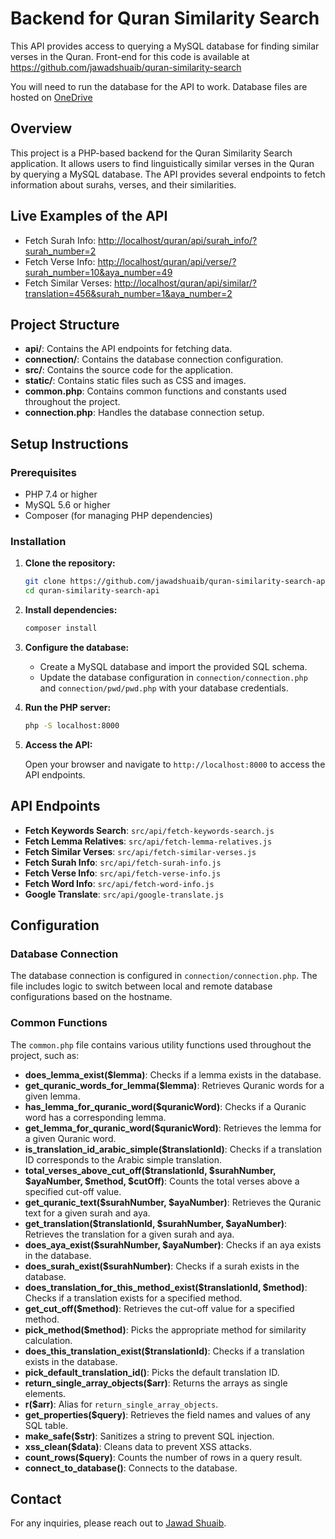 # Backend for Quran Similarity Search

This API provides access to querying a MySQL database for finding similar verses in the Quran. Front-end for this code is available at https://github.com/jawadshuaib/quran-similarity-search

You will need to run the database for the API to work. Database files are hosted on [OneDrive](https://1drv.ms/f/c/0aa3b65c8f9c5ace/Es5anI9ctqMggArJLgAAAAABYJd6AyqCYnMd4ZXuoU8VpA?e=hpKNM0)

## Overview

This project is a PHP-based backend for the Quran Similarity Search application. It allows users to find linguistically similar verses in the Quran by querying a MySQL database. The API provides several endpoints to fetch information about surahs, verses, and their similarities.

## Live Examples of the API

- Fetch Surah Info: [http://localhost/quran/api/surah_info/?surah_number=2](http://localhost/quran/api/surah_info/?surah_number=2)
- Fetch Verse Info: [http://localhost/quran/api/verse/?surah_number=10&aya_number=49](http://localhost/quran/api/verse/?surah_number=10&aya_number=49)
- Fetch Similar Verses: [http://localhost/quran/api/similar/?translation=456&surah_number=1&aya_number=2](http://localhost/quran/api/similar/?translation=456&surah_number=1&aya_number=2)

## Project Structure

- **api/**: Contains the API endpoints for fetching data.
- **connection/**: Contains the database connection configuration.
- **src/**: Contains the source code for the application.
- **static/**: Contains static files such as CSS and images.
- **common.php**: Contains common functions and constants used throughout the project.
- **connection.php**: Handles the database connection setup.

## Setup Instructions

### Prerequisites

- PHP 7.4 or higher
- MySQL 5.6 or higher
- Composer (for managing PHP dependencies)

### Installation

1. **Clone the repository:**

   ```bash
   git clone https://github.com/jawadshuaib/quran-similarity-search-api.git
   cd quran-similarity-search-api
   ```

2. **Install dependencies:**

   ```bash
   composer install
   ```

3. **Configure the database:**

   - Create a MySQL database and import the provided SQL schema.
   - Update the database configuration in `connection/connection.php` and `connection/pwd/pwd.php` with your database credentials.

4. **Run the PHP server:**

   ```bash
   php -S localhost:8000
   ```

5. **Access the API:**

   Open your browser and navigate to `http://localhost:8000` to access the API endpoints.

## API Endpoints

- **Fetch Keywords Search**: `src/api/fetch-keywords-search.js`
- **Fetch Lemma Relatives**: `src/api/fetch-lemma-relatives.js`
- **Fetch Similar Verses**: `src/api/fetch-similar-verses.js`
- **Fetch Surah Info**: `src/api/fetch-surah-info.js`
- **Fetch Verse Info**: `src/api/fetch-verse-info.js`
- **Fetch Word Info**: `src/api/fetch-word-info.js`
- **Google Translate**: `src/api/google-translate.js`

## Configuration

### Database Connection

The database connection is configured in `connection/connection.php`. The file includes logic to switch between local and remote database configurations based on the hostname.

### Common Functions

The `common.php` file contains various utility functions used throughout the project, such as:

- **does_lemma_exist($lemma)**: Checks if a lemma exists in the database.
- **get_quranic_words_for_lemma($lemma)**: Retrieves Quranic words for a given lemma.
- **has_lemma_for_quranic_word($quranicWord)**: Checks if a Quranic word has a corresponding lemma.
- **get_lemma_for_quranic_word($quranicWord)**: Retrieves the lemma for a given Quranic word.
- **is_translation_id_arabic_simple($translationId)**: Checks if a translation ID corresponds to the Arabic simple translation.
- **total_verses_above_cut_off($translationId, $surahNumber, $ayaNumber, $method, $cutOff)**: Counts the total verses above a specified cut-off value.
- **get_quranic_text($surahNumber, $ayaNumber)**: Retrieves the Quranic text for a given surah and aya.
- **get_translation($translationId, $surahNumber, $ayaNumber)**: Retrieves the translation for a given surah and aya.
- **does_aya_exist($surahNumber, $ayaNumber)**: Checks if an aya exists in the database.
- **does_surah_exist($surahNumber)**: Checks if a surah exists in the database.
- **does_translation_for_this_method_exist($translationId, $method)**: Checks if a translation exists for a specified method.
- **get_cut_off($method)**: Retrieves the cut-off value for a specified method.
- **pick_method($method)**: Picks the appropriate method for similarity calculation.
- **does_this_translation_exist($translationId)**: Checks if a translation exists in the database.
- **pick_default_translation_id()**: Picks the default translation ID.
- **return_single_array_objects($arr)**: Returns the arrays as single elements.
- **r($arr)**: Alias for `return_single_array_objects`.
- **get_properties($query)**: Retrieves the field names and values of any SQL table.
- **make_safe($str)**: Sanitizes a string to prevent SQL injection.
- **xss_clean($data)**: Cleans data to prevent XSS attacks.
- **count_rows($query)**: Counts the number of rows in a query result.
- **connect_to_database()**: Connects to the database.

## Contact

For any inquiries, please reach out to [Jawad Shuaib](mailto:jawad.php@gmail.com).
